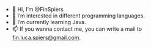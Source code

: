 - 👋 Hi, I’m @FinSpiers
- 👀 I’m interested in different programming languages.
- 🌱 I’m currently learning Java.
- 📫 If you wanna contact me, you can write a mail to fin.luca.spiers@gmail.com.

<!---
FinSpiers/FinSpiers is a ✨ special ✨ repository because its `README.md` (this file) appears on your GitHub profile.
You can click the Preview link to take a look at your changes.
--->
